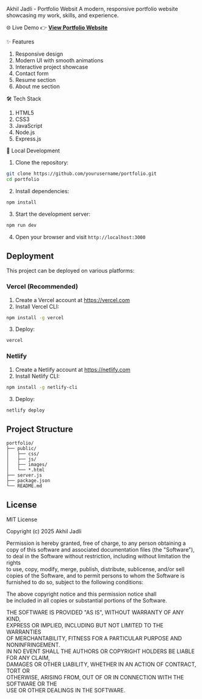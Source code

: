Akhil Jadli -  Portfolio Websit
A modern, responsive portfolio website showcasing my work, skills, and experience.

🌐 Live Demo
👉 **[View Portfolio Website](https://eportfolio-7prux7huz-akhil-jadlis-projects.vercel.app/)**

✨ Features
1. Responsive design
2. Modern UI with smooth animations
3. Interactive project showcase
4. Contact form
5. Resume section
6. About me section

🛠 Tech Stack
1. HTML5
2. CSS3
3. JavaScript
4. Node.js
5. Express.js

🚀 Local Development

1. Clone the repository:
```bash
git clone https://github.com/yourusername/portfolio.git
cd portfolio
```

2. Install dependencies:
```bash
npm install
```

3. Start the development server:
```bash
npm run dev
```

4. Open your browser and visit `http://localhost:3000`

## Deployment

This project can be deployed on various platforms:

### Vercel (Recommended)

1. Create a Vercel account at https://vercel.com
2. Install Vercel CLI:
```bash
npm install -g vercel
```

3. Deploy:
```bash
vercel
```

### Netlify

1. Create a Netlify account at https://netlify.com
2. Install Netlify CLI:
```bash
npm install -g netlify-cli
```

3. Deploy:
```bash
netlify deploy
```

## Project Structure

```
portfolio/
├── public/
│   ├── css/
│   ├── js/
│   ├── images/
│   └── *.html
├── server.js
├── package.json
└── README.md
```

## License

MIT License

Copyright (c) 2025 Akhil Jadli

Permission is hereby granted, free of charge, to any person obtaining a copy
of this software and associated documentation files (the "Software"), to deal
in the Software without restriction, including without limitation the rights  
to use, copy, modify, merge, publish, distribute, sublicense, and/or sell  
copies of the Software, and to permit persons to whom the Software is  
furnished to do so, subject to the following conditions:

The above copyright notice and this permission notice shall  
be included in all copies or substantial portions of the Software.

THE SOFTWARE IS PROVIDED "AS IS", WITHOUT WARRANTY OF ANY KIND,  
EXPRESS OR IMPLIED, INCLUDING BUT NOT LIMITED TO THE WARRANTIES  
OF MERCHANTABILITY, FITNESS FOR A PARTICULAR PURPOSE AND NONINFRINGEMENT.  
IN NO EVENT SHALL THE AUTHORS OR COPYRIGHT HOLDERS BE LIABLE FOR ANY CLAIM,  
DAMAGES OR OTHER LIABILITY, WHETHER IN AN ACTION OF CONTRACT, TORT OR  
OTHERWISE, ARISING FROM, OUT OF OR IN CONNECTION WITH THE SOFTWARE OR THE  
USE OR OTHER DEALINGS IN THE SOFTWARE.
